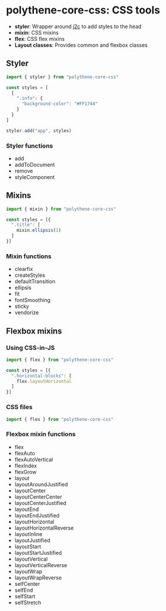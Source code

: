 # polythene-core-css: CSS tools

* **styler**: Wrapper around [j2c](https://github.com/j2css/j2c) to add styles to the head
* **mixin**: CSS mixins
* **flex**: CSS flex mixins
* **Layout classes**: Provides common and flexbox classes


## Styler

~~~javascript
import { styler } from "polythene-core-css"

const styles = [
  {
    ".info": {
      "background-color": "#FF1744"
    }
  }
]

styler.add("app", styles)
~~~

### Styler functions

* add
* addToDocument
* remove
* styleComponent


## Mixins

~~~javascript
import { mixin } from "polythene-core-css"

const styles = [{
  ".title": [
    mixin.ellipsis(1)
  ]
}]
~~~

### Mixin functions

* clearfix
* createStyles
* defaultTransition
* ellipsis
* fit
* fontSmoothing
* sticky
* vendorize


## Flexbox mixins

### Using CSS-in-JS

~~~javascript
import { flex } from "polythene-core-css"

const styles = [{
  ".horizontal-blocks": [
    flex.layoutHorizontal
  ]
}]
~~~

### CSS files

~~~javascript
import { flex } from "polythene-core-css"
~~~


### Flexbox mixin functions

* flex
* flexAuto
* flexAutoVertical
* flexIndex
* flexGrow
* layout
* layoutAroundJustified
* layoutCenter
* layoutCenterCenter
* layoutCenterJustified
* layoutEnd
* layoutEndJustified
* layoutHorizontal
* layoutHorizontalReverse
* layoutInline
* layoutJustified
* layoutStart
* layoutStartJustified
* layoutVertical
* layoutVerticalReverse
* layoutWrap
* layoutWrapReverse
* selfCenter
* selfEnd
* selfStart
* selfStretch
